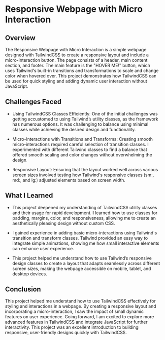 # Responsive Webpage with Micro Interaction

## Overview

The Responsive Webpage with Micro Interaction is a simple webpage designed with TailwindCSS to create a responsive 
layout and include a micro-interaction button. The page consists of a header, main content section, and footer. The 
main feature is the "HOVER ME!" button, which uses Tailwind's built-in transitions and transformations to scale and 
change color when hovered over. This project demonstrates how TailwindCSS can be used for quick styling and adding 
dynamic user interaction without JavaScript.

## Challenges Faced

- Using TailwindCSS Classes Efficiently: One of the initial challenges was getting accustomed to using Tailwind’s 
utility classes, as the framework has numerous options. It was challenging to balance using minimal classes while 
achieving the desired design and functionality.

- Micro-Interactions with Transitions and Transforms: Creating smooth micro-interactions required careful selection 
of transition classes. I experimented with different Tailwind classes to find a balance that offered smooth scaling 
and color changes without overwhelming the design.

- Responsive Layout: Ensuring that the layout worked well across various screen sizes involved testing how 
Tailwind's responsive classes (sm:, md:, and lg:) adjusted elements based on screen width.

## What I Learned

- This project deepened my understanding of TailwindCSS utility classes and their usage for rapid development. I 
learned how to use classes for padding, margins, color, and responsiveness, allowing me to create an aesthetically 
pleasing design without custom CSS.

- I gained experience in adding basic micro-interactions using Tailwind's transition and transform classes. Tailwind 
provided an easy way to integrate simple animations, showing me how small interactive elements can enhance user 
experience.

- This project helped me understand how to use Tailwind’s responsive design classes to create a layout that adapts 
seamlessly across different screen sizes, making the webpage accessible on mobile, tablet, and desktop devices.

## Conclusion

This project helped me understand how to use TailwindCSS effectively for styling and interactions in a webpage. By 
creating a responsive layout and incorporating a micro-interaction, I saw the impact of small dynamic features on 
user experience. Going forward, I am excited to explore more advanced features in TailwindCSS and integrate 
JavaScript for further interactivity. This project was an excellent introduction to building responsive, 
user-friendly designs quickly with TailwindCSS.